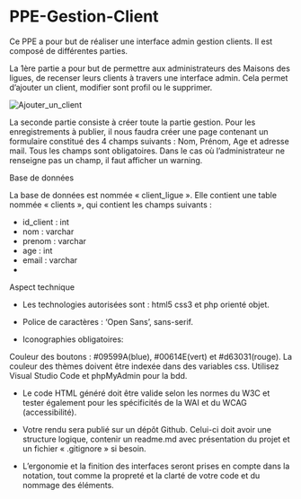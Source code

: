 # PPE-Gestion-Client

Ce PPE a pour but de réaliser une interface admin gestion clients. Il est composé de différentes parties.

La 1ère partie a pour but de permettre aux administrateurs des Maisons des ligues, de recenser leurs clients à travers une interface admin. Cela permet d’ajouter un client, modifier sont profil ou le supprimer. 

![Ajouter_un_client](https://user-images.githubusercontent.com/65156750/120106143-38430380-c15c-11eb-9f0c-8e48a7211d9f.png)

La seconde partie consiste à créer toute la partie gestion. Pour les enregistrements à publier, il nous faudra créer une page contenant un formulaire constitué des 4 champs suivants : Nom, Prénom, Age et adresse mail. Tous les champs sont obligatoires. Dans le cas où l’administrateur ne renseigne pas un champ, il faut afficher un warning.

Base de données

La base de données est nommée « client_ligue ». Elle contient une table nommée « clients », qui contient les champs suivants : 
- id_client : int
- nom : varchar
- prenom : varchar
- age : int
- email : varchar
- 

Aspect technique

- Les technologies autorisées sont : html5 css3 et php orienté objet.

- Police de caractères : ‘Open Sans’, sans-serif.

- Iconographies obligatoires:

Couleur des boutons : #09599A(blue), #00614E(vert) et #d63031(rouge).
La couleur des thèmes doivent être indexée dans des variables css.
Utilisez Visual Studio Code et phpMyAdmin pour la bdd.

- Le code HTML généré doit être valide selon les normes du W3C et tester également pour les spécificités de la WAI et du WCAG (accessibilité).

- Votre rendu sera publié sur un dépôt Github. Celui-ci doit avoir une structure logique, contenir un readme.md avec présentation du projet et un fichier « .gitignore » si besoin.

- L’ergonomie et la finition des interfaces seront prises en compte dans la notation, tout comme la propreté et la clarté de votre code et du nommage des éléments.
